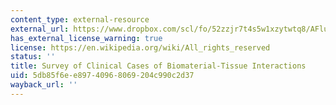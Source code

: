 ```yaml
---
content_type: external-resource
external_url: https://www.dropbox.com/scl/fo/52zzjr7t4s5w1xzytwtq8/AFluldhEmd1a-sp91U3jPcE/Chapters/Chapter%201%20Survey%20of%20Clinical%20Cases%20of%20Biomaterials-Tisue%20Interactions?dl=0&rlkey=qojtvzyd9q8cpudjtvj939i69&subfolder_nav_tracking=1
has_external_license_warning: true
license: https://en.wikipedia.org/wiki/All_rights_reserved
status: ''
title: Survey of Clinical Cases of Biomaterial-Tissue Interactions
uid: 5db85f6e-e897-4096-8069-204c990c2d37
wayback_url: ''
---
```

